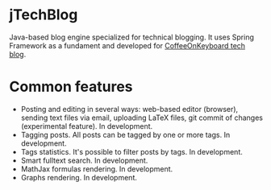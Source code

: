 jTechBlog
=========

Java-based blog engine specialized for technical blogging. It uses Spring Framework as a fundament and developed for [CoffeeOnKeyboard tech blog](http://coffeeonkeyboard.info).

# Common features
* Posting and editing in several ways: web-based editor (browser), sending text files via email, uploading LaTeX files, git commit of changes (experimental feature). In development.
* Tagging posts. All posts can be tagged by one or more tags. In development.
* Tags statistics. It's possible to filter posts by tags. In development.
* Smart fulltext search. In development.
* MathJax formulas rendering. In development.
* Graphs rendering. In development.
